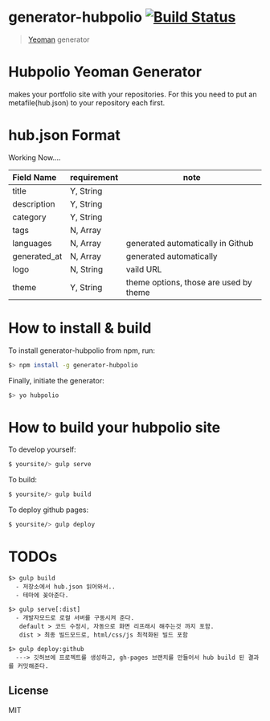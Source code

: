 # generator-hubpolio [![Build Status](https://secure.travis-ci.org/miconblog/generator-hubpolio.png?branch=master)](https://travis-ci.org/miconblog/generator-hubpolio)

> [Yeoman](http://yeoman.io) generator

# Hubpolio Yeoman Generator
makes your portfolio site with your repositories. For this you need to put an metafile(hub.json) to your repository each first.

# hub.json Format
Working Now.... 

| Field Name   | requirement | note |
| :----------- | ----------- | ---- |
| title        | Y, String   |      |
| description  | Y, String   |      |
| category     | Y, String   |      |
| tags         | N, Array    |      |
| languages    | N, Array    | generated automatically in Github |
| generated_at | N, Array    | generated automatically |
| logo         | N, String   | vaild URL | 
| theme        | Y, String   | theme options, those are used by theme |


# How to install & build

To install generator-hubpolio from npm, run:

```bash
$> npm install -g generator-hubpolio
```

Finally, initiate the generator:

```bash
$> yo hubpolio
```

# How to build your hubpolio site 

To develop yourself:
```bash
$ yoursite/> gulp serve
```

To build: 
```bash
$ yoursite/> gulp build
```

To deploy github pages: 
```bash
$ yoursite/> gulp deploy
```


# TODOs

    $> gulp build
      - 저장소에서 hub.json 읽어와서..
      - 테마에 꽂아준다. 

    $> gulp serve[:dist]
      - 개발자모드로 로컬 서버를 구동시켜 준다. 
       default > 코드 수정시, 자동으로 화면 리프래시 해주는것 까지 포함. 
       dist > 최종 빌드모드로, html/css/js 최적화된 빌드 포함 

    $> gulp deploy:github
      ---> 깃허브에 프로젝트를 생성하고, gh-pages 브랜치를 만들어서 hub build 된 결과를 커밋해준다. 

## License

MIT